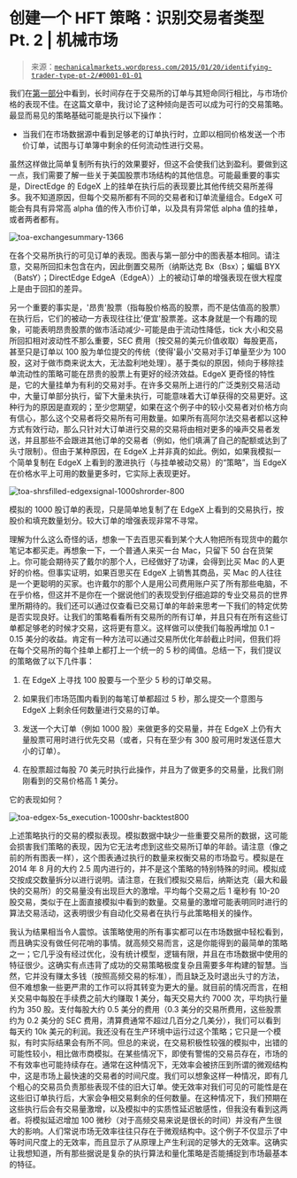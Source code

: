 <!--yml

category: 未分类

date: 2024-05-18 06:44:41

-->

# 创建一个 HFT 策略：识别交易者类型 Pt. 2 | 机械市场

> 来源：[`mechanicalmarkets.wordpress.com/2015/01/20/identifying-trader-type-pt-2/#0001-01-01`](https://mechanicalmarkets.wordpress.com/2015/01/20/identifying-trader-type-pt-2/#0001-01-01)

我们在[第一部分](https://mechanicalmarkets.wordpress.com/2015/01/13/trader-type-and-order-age/ "第一部分")中看到，长时间存在于交易所的订单与其短命同行相比，与市场价格的表现不佳。在这篇文章中，我讨论了这种倾向是否可以成为可行的交易策略。最显而易见的策略基础可能是执行以下操作：

+   当我们在市场数据源中看到足够老的订单执行时，立即以相同价格发送一个市价订单，试图与订单簿中剩余的任何流动性进行交易。

虽然这样做比简单复制所有执行的效果要好，但这不会使我们达到盈利。要做到这一点，我们需要了解一些关于美国股票市场结构的其他信息。可能最重要的事实是，DirectEdge 的 EdgeX 上的挂单在执行后的表现要比其他传统交易所差得多。我不知道原因，但每个交易所都有不同的交易者和订单流量组合。EdgeX 可能会有具有异常高 alpha 值的传入市价订单，以及具有异常低 alpha 值的挂单，或者两者都有。

![toa-exchangesummary-1366](https://mechanicalmarkets.wordpress.com/wp-content/uploads/2015/01/toa-exchangesummary-13661.png)

在各个交易所执行的可见订单的表现。图表与第一部分中的图表基本相同。请注意，交易所回扣未包含在内，因此倒置交易所（纳斯达克 Bx（Bsx）；蝙蝠 BYX（BatsY）；DirectEdge EdgeA（EdgeA））上的被动订单的增强表现在很大程度上是由于回扣的差异。

另一个重要的事实是，'昂贵'股票（指每股价格高的股票，而不是估值高的股票）在执行后，它们的被动一方表现往往比'便宜'股票差。这本身就是一个有趣的现象，可能表明昂贵股票的做市活动减少-可能是由于流动性降低，tick 大小和交易所回扣相对波动性不那么重要，SEC 费用（按交易的美元价值收取）每股更高，甚至只是订单以 100 股为单位提交的传统（使得'最小'交易对手订单量至少为 100 股，这对于做市商来说太大，无法盈利地处理）。基于类似的原因，倾向于移除挂单流动性的策略可能在昂贵的股票上有更好的经济效益。EdgeX 更奇怪的特性是，它的大量挂单为有利的交易对手。在许多交易所上进行的广泛类别交易活动中，大量订单部分执行，留下大量未执行，可能意味着大订单获得的交易更好。这种行为的原因是直观的；至少您期望，如果在这个例子中的较小交易者对价格方向有信心，那么这个交易者将交易所有可用数量。如果所有高阿尔法交易者都以这种方式有效行动，那么只针对大订单进行交易的交易将由相对更多的噪声交易者发送，并且那些不会跟进其他订单的交易者（例如，他们填满了自己的配额或达到了头寸限制）。但由于某种原因，在 EdgeX 上并非真的如此。例如，如果我模拟一个简单复制在 EdgeX 上看到的激进执行（与挂单被动交易）的“策略”，当 EdgeX 在价格水平上可用的数量更多时，它实际上表现更好。

![toa-shrsfilled-edgexsignal-1000shrorder-800](https://mechanicalmarkets.wordpress.com/wp-content/uploads/2015/01/toa-shrsfilled-edgexsignal-1000shrorder-13662.png)

模拟的 1000 股订单的表现，只是简单地复制了在 EdgeX 上看到的交易执行，按股价和填充数量划分。较大订单的增强表现非常不寻常。

理解为什么这么奇怪的话，想象一下去百思买看到某个大人物把所有现货中的戴尔笔记本都买走。再想象一下，一个普通人来买一台 Mac，只留下 50 台在货架上。你可能会期待买了戴尔的那个人，已经做好了功课，会得到比买 Mac 的人更好的价格。但事实证明，如果百思买在 EdgeX 上销售其商品，买 Mac 的人往往是一个更聪明的买家。也许戴尔的那个人是用公司费用账户买了所有那些电脑，不在乎价格，但这并不是你在一个据说他们的表现受到仔细追踪的专业交易员的世界里所期待的。我们还可以通过仅查看已交易订单的年龄来思考一下我们的特定优势是否实现良好。让我们的策略看看所有交易所的所有订单，并且只有在所有这些订单都足够老的时候才交易，这将更有意义。这样做可以使我们每股再增加 0.1 – 0.15 美分的收益。肯定有一种方法可以通过交易所优化年龄截止时间，但我们将在每个交易所的每个挂单上都打上一个统一的 5 秒的阈值。总结一下，我们提议的策略做了以下几件事：

1.  在 EdgeX 上寻找 100 股要与一个至少 5 秒的订单交易。

1.  如果我们市场范围内看到的每笔订单都超过 5 秒，那么提交一个意图与 EdgeX 上剩余任何数量进行交易的订单。

1.  发送一个大订单（例如 1000 股）来做更多的交易量，并在 EdgeX 上仍有大量股票可用时进行优先交易（或者，只有在至少有 300 股可用时发送任意大小的订单）。

1.  在股票超过每股 70 美元时执行此操作，并且为了做更多的交易量，比我们刚刚看到的交易价格高 1 美分。

它的表现如何？

![toa-edgex-5s_execution-1000shr-backtest800](https://mechanicalmarkets.wordpress.com/wp-content/uploads/2015/01/toa-edgex-5s_execution-1000shr-backtest13662.png)

上述策略执行的交易的模拟表现。模拟数据中缺少一些重要交易所的数据，这可能会损害我们策略的表现，因为它无法考虑到这些交易所订单的年龄。请注意（像之前的所有图表一样），这个图表通过执行的数量来权衡交易的市场盈亏。模拟是在 2014 年 8 月的大约 2.5 周内进行的，并不是这个策略的特别特殊的时间。模拟成交按成交数量拆分以进行说明。请注意，在我们模拟交易后，纳斯达克（最大和最快的交易所）的交易量没有出现巨大的激增。平均每个交易之后 1 毫秒有 10-20 股交易，类似于在上面直接模拟中看到的数量。交易量的激增可能表明同时进行的算法交易活动，这表明很少有自动化交易者在执行与此策略相关的操作。

我认为结果相当令人震惊。该策略使用的所有事实都可以在市场数据中轻松看到，而且确实没有做任何花哨的事情。就高频交易而言，这是你能得到的最简单的策略之一；它几乎没有经过优化，没有统计模型，逻辑有限，并且在市场数据中使用的特征很少。这确实有点违背了成功的交易策略极度复杂且需要多年构建的智慧。当然，它并没有赚太多钱（按照高频交易的标准），而且缺乏及时退出头寸的方法，但不难想象一些更严肃的工作可以将其转变为更大的量。就目前的情况而言，在相关交易中每股在手续费之前大约赚取 1 美分，每天交易大约 7000 次，平均执行量约为 350 股。支付每股大约 0.5 美分的费用（0.3 美分的交易所费用，这些股票约为 0.2 美分的 SEC 费用，清算费通常不超过几百分之几美分），我们可以看到每天约 10k 美元的利润。我还没有在生产环境中运行过这个策略；它只是一个模拟，有时实际结果会有所不同。但总的来说，在交易积极性较强的模拟中，出错的可能性较小，相比做市商模拟。在某些情况下，即使有警惕的交易员存在，市场的不有效率也可能持续存在。通常在这种情况下，无效率会被挤压到所谓的微观结构中，这是市场上最快速的交易者的时间尺度。我们可以想象这样一种情况，即有几个粗心的交易员负责那些表现不佳的旧大订单。使无效率对我们可见的可能性是在这些旧订单执行后，大家会争相交易剩余的任何数量。在这种情况下，我们预期在这些执行后会有交易量激增，以及模拟中的实质性延迟敏感性，但我没有看到这两者。将模拟延迟增加 100 微秒（对于高频交易来说是很长的时间）并没有产生很大的影响。人们常说市场无效率往往只存在于微观结构中。这个例子不仅显示了中等时间尺度上的无效率，而且显示了从原理上产生利润的足够大的无效率。这确实让我想知道，所有那些据说是复杂的执行算法和量化策略是否能捕捉到市场最基本的特征。
